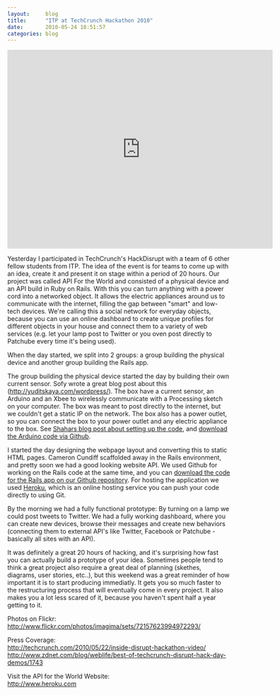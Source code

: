 ```yaml
---
layout:     blog
title:      "ITP at TechCrunch Hackathon 2010"
date:       2010-05-24 18:51:57
categories: blog
---
```


<iframe src="http://player.vimeo.com/video/11964814?title=0&amp;byline=0&amp;portrait=0&amp;color=ffd663" width="600" height="450" frameborder="0"> </iframe>

Yesterday I participated in TechCrunch's HackDisrupt with a team of 6 other fellow students from ITP. The idea of the event is for teams to come up with an idea, create it and present it on stage within a period of 20 hours. Our project was called API For the World and consisted of a physical device and an API build in Ruby on Rails. With this you can turn anything with a power cord into a networked object. It allows the electric appliances around us to communicate with the internet, filling the gap between "smart" and low-tech devices. We're calling this a social network for everyday objects, because you can use an online dashboard to create unique profiles for different objects in your house and connect them to a variety of web services (e.g. let your lamp post to Twitter or you oven post directly to Patchube every time it's being used).

When the day started, we split into 2 groups: a group building the physical device and another group building the Rails app.

The group building the physical device started the day by building their own current sensor. Sofy wrote a great blog post about this (http://yuditskaya.com/wordpress/). The box have a current sensor, an Arduino and an Xbee to wirelessly communicate with a Processing sketch on your computer. The box was meant to post directly to the internet, but we couldn't get a static IP on the network. The box also has a power outlet, so you can connect the box to your power outlet and any electric appliance to the box. See <a target="_blank" href="http://itp.nyu.edu/~sz590/blog/2010/05/23/api-for-the-world/">Shahars blog post about setting up the code</a>, and <a target="_blank" href="http://github.com/shaharz/A4W-Arduino">download the Arduino code via Github</a>.

I started the day designing the webpage layout and converting this to static HTML pages. Cameron Cundiff scaffolded away in the Rails environment, and pretty soon we had a good looking website   API. We used Github for working on the Rails code at the same time, and you can <a target="_blank" href="https://github.com/ckundo/a4w">download the code for the Rails app on our Github repository</a>. For hosting the application we used <a target="_blank" href="http://www.heroku.com">Heroku</a>, which is an online hosting service you can push your code directly to using Git.

By the morning we had a fully functional prototype: By turning on a lamp we could post tweets to Twitter. We had a fully working dashboard, where you can create new devices, browse their messages and create new behaviors (connecting them to external API's like Twitter, Facebook or Patchube - basically all sites with an API).

It was definitely a great 20 hours of hacking, and it's surprising how fast you can actually build a prototype of your idea. Sometimes people tend to think a great project also require a great deal of planning (skethes, diagrams, user stories, etc..), but this weekend was a great reminder of how important it is to start producing immediatly. It gets you so much faster to the restructuring process that will eventually come in every project. It also makes you a lot less scared of it, because you haven't spent half a year getting to it.

Photos on Flickr:<br /><a href="http://www.flickr.com/photos/imagima/sets/72157623994972293/">http://www.flickr.com/photos/imagima/sets/72157623994972293/</a>

Press Coverage:<br /><a target="_blank" href="http://techcrunch.com/2010/05/22/inside-disrupt-hackathon-video/">http://techcrunch.com/2010/05/22/inside-disrupt-hackathon-video/</a><br /><a target="_blank" href="http://www.zdnet.com/blog/weblife/best-of-techcrunch-disrupt-hack-day-demos/1743">http://www.zdnet.com/blog/weblife/best-of-techcrunch-disrupt-hack-day-demos/1743</a>

Visit the API for the World Website:<br /><a target="_blank" href="http://www.heroku.com">http://www.heroku.com</a>
